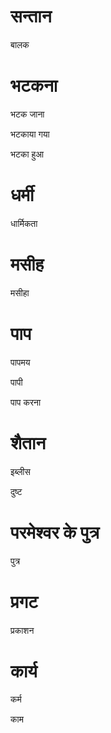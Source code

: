 #  सन्तान

 बालक
#  भटकना

 भटक जाना

 भटकाया गया

 भटका हुआ
#  धर्मी

 धार्मिकता
#  मसीह

 मसीहा
#  पाप

 पापमय

 पापी

 पाप करना
#  शैतान

 इब्लीस

 दुष्ट
#  परमेश्वर के पुत्र

 पुत्र
#  प्रगट

 प्रकाशन
#  कार्य

 कर्म

 काम